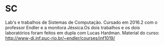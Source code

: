 # SC
Lab's e trabalhos de Sistemas de Computação. Cursado em 2016.2 com o professor Endler e a monitora Jéssica.Os dois trabalhos e os dois laboratórios foram feitos em dupla com Lucas Hardman. Material do curso: http://www-di.inf.puc-rio.br/~endler/courses/inf1019/
